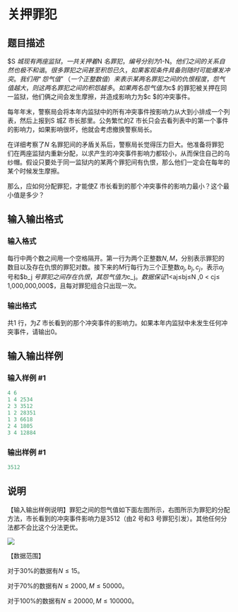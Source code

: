 # 关押罪犯

## 题目描述

$S $城现有两座监狱，一共关押着$N $名罪犯，编号分别为$1-N$。他们之间的关系自然也极不和谐。很多罪犯之间甚至积怨已久，如果客观条件具备则随时可能爆发冲突。我们用“怨气值”（一个正整数值）来表示某两名罪犯之间的仇恨程度，怨气值越大，则这两名罪犯之间的积怨越多。如果两名怨气值为$c$ 的罪犯被关押在同一监狱，他们俩之间会发生摩擦，并造成影响力为$c $的冲突事件。

每年年末，警察局会将本年内监狱中的所有冲突事件按影响力从大到小排成一个列表，然后上报到S 城Z 市长那里。公务繁忙的Z 市长只会去看列表中的第一个事件的影响力，如果影响很坏，他就会考虑撤换警察局长。

在详细考察了$N$ 名罪犯间的矛盾关系后，警察局长觉得压力巨大。他准备将罪犯们在两座监狱内重新分配，以求产生的冲突事件影响力都较小，从而保住自己的乌纱帽。假设只要处于同一监狱内的某两个罪犯间有仇恨，那么他们一定会在每年的某个时候发生摩擦。

那么，应如何分配罪犯，才能使Z 市长看到的那个冲突事件的影响力最小？这个最小值是多少？

## 输入输出格式

### 输入格式

每行中两个数之间用一个空格隔开。第一行为两个正整数$N,M$，分别表示罪犯的数目以及存在仇恨的罪犯对数。接下来的$M$行每行为三个正整数$a_j,b_j,c_j$，表示$a_j$ 号和$b_j $号罪犯之间存在仇恨，其怨气值为$c_j$。数据保证$1<aj≤bj≤N ,0 < cj≤ 1,000,000,000$，且每对罪犯组合只出现一次。 

### 输出格式

共$1$ 行，为$Z$ 市长看到的那个冲突事件的影响力。如果本年内监狱中未发生任何冲突事件，请输出$0$。

## 输入输出样例

### 输入样例 #1

```cpp
4 6
1 4 2534
2 3 3512
1 2 28351
1 3 6618
2 4 1805
3 4 12884
```


### 输出样例 #1

```cpp
3512
```


## 说明

【输入输出样例说明】罪犯之间的怨气值如下面左图所示，右图所示为罪犯的分配方法，市长看到的冲突事件影响力是$3512$（由$2$ 号和$3$ 号罪犯引发）。其他任何分法都不会比这个分法更优。

![](https://cdn.luogu.com.cn/upload/pic/298.png)

【数据范围】

对于$30\%$的数据有$N≤ 15$。

对于$70\%$的数据有$N≤ 2000,M≤ 50000$。

对于$100\%$的数据有$N≤ 20000,M≤ 100000$。

